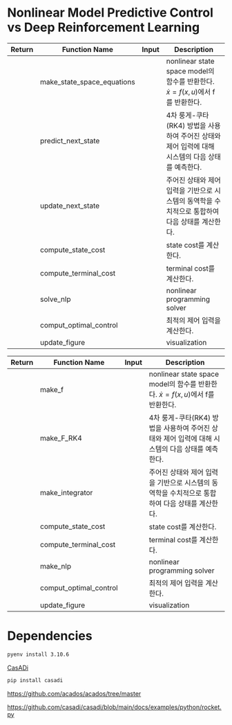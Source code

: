 # Nonlinear Model Predictive Control vs Deep Reinforcement Learning

|Return|Function Name|Input|Description|
|---|---|---|---|
||make_state_space_equations||nonlinear state space model의 함수를 반환한다. $\dot{x} = f(x, u)$에서 f를 반환한다.|
||predict_next_state||4차 룽게-쿠타(RK4) 방법을 사용하여 주어진 상태와 제어 입력에 대해 시스템의 다음 상태를 예측한다.|
||update_next_state||주어진 상태와 제어 입력을 기반으로 시스템의 동역학을 수치적으로 통합하여 다음 상태를 계산한다.|
||compute_state_cost||state cost를 계산한다.|
||compute_terminal_cost||terminal cost를 계산한다.|
||solve_nlp||nonlinear programming solver|
||comput_optimal_control||최적의 제어 입력을 계산한다.|
||update_figure||visualization|

|Return|Function Name|Input|Description|
|---|---|---|---|
||make_f||nonlinear state space model의 함수를 반환한다. $\dot{x} = f(x, u)$에서 f를 반환한다.|
||make_F_RK4||4차 룽게-쿠타(RK4) 방법을 사용하여 주어진 상태와 제어 입력에 대해 시스템의 다음 상태를 예측한다.|
||make_integrator||주어진 상태와 제어 입력을 기반으로 시스템의 동역학을 수치적으로 통합하여 다음 상태를 계산한다.|
||compute_state_cost||state cost를 계산한다.|
||compute_terminal_cost||terminal cost를 계산한다.|
||make_nlp||nonlinear programming solver|
||comput_optimal_control||최적의 제어 입력을 계산한다.|
||update_figure||visualization|

# Dependencies

```bash
pyenv install 3.10.6
```

[CasADi](https://web.casadi.org/)

```bash
pip install casadi
```

https://github.com/acados/acados/tree/master

https://github.com/casadi/casadi/blob/main/docs/examples/python/rocket.py